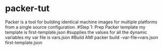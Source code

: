 # packer-tut
Packer is a tool for building identical machine images for multiple platforms from a single source configuration.
#Step 1: Prep Packer template
my template is first-template.json
#supplies the values for all the dynamic variables 
my var file is vars.json
#Build AMI
packer build -var-file=vars.json first-template.json

